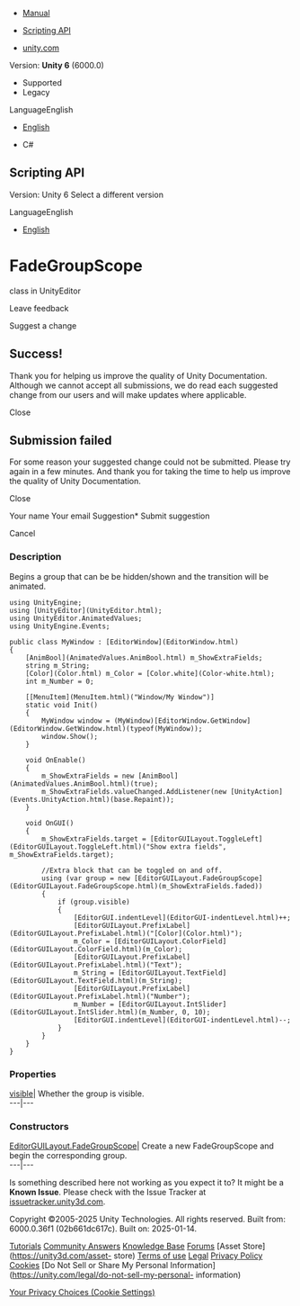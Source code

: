 [ ]()

  * [Manual](../Manual/index.html)
  * [Scripting API](../ScriptReference/index.html)

  * [unity.com](https://unity.com/)

Version: **Unity 6** (6000.0)

  * Supported
  * Legacy

LanguageEnglish

  * [English]()

  * C#

[ ](https://docs.unity3d.com)

## Scripting API

Version: Unity 6 Select a different version

LanguageEnglish

  * [English]()

# FadeGroupScope

class in UnityEditor

Leave feedback

Suggest a change

## Success!

Thank you for helping us improve the quality of Unity Documentation. Although
we cannot accept all submissions, we do read each suggested change from our
users and will make updates where applicable.

Close

## Submission failed

For some reason your suggested change could not be submitted. Please <a>try
again</a> in a few minutes. And thank you for taking the time to help us
improve the quality of Unity Documentation.

Close

Your name Your email Suggestion* Submit suggestion

Cancel

[ ]()

### Description

Begins a group that can be be hidden/shown and the transition will be
animated.

    
    
    using UnityEngine;
    using [UnityEditor](UnityEditor.html);
    using UnityEditor.AnimatedValues;
    using UnityEngine.Events;  
      
    public class MyWindow : [EditorWindow](EditorWindow.html)
    {
        [AnimBool](AnimatedValues.AnimBool.html) m_ShowExtraFields;
        string m_String;
        [Color](Color.html) m_Color = [Color.white](Color-white.html);
        int m_Number = 0;  
      
        [[MenuItem](MenuItem.html)("Window/My Window")]
        static void Init()
        {
            MyWindow window = (MyWindow)[EditorWindow.GetWindow](EditorWindow.GetWindow.html)(typeof(MyWindow));
            window.Show();
        }  
      
        void OnEnable()
        {
            m_ShowExtraFields = new [AnimBool](AnimatedValues.AnimBool.html)(true);
            m_ShowExtraFields.valueChanged.AddListener(new [UnityAction](Events.UnityAction.html)(base.Repaint));
        }  
      
        void OnGUI()
        {
            m_ShowExtraFields.target = [EditorGUILayout.ToggleLeft](EditorGUILayout.ToggleLeft.html)("Show extra fields", m_ShowExtraFields.target);  
      
            //Extra block that can be toggled on and off.
            using (var group = new [EditorGUILayout.FadeGroupScope](EditorGUILayout.FadeGroupScope.html)(m_ShowExtraFields.faded))
            {
                if (group.visible)
                {
                    [EditorGUI.indentLevel](EditorGUI-indentLevel.html)++;
                    [EditorGUILayout.PrefixLabel](EditorGUILayout.PrefixLabel.html)("[Color](Color.html)");
                    m_Color = [EditorGUILayout.ColorField](EditorGUILayout.ColorField.html)(m_Color);
                    [EditorGUILayout.PrefixLabel](EditorGUILayout.PrefixLabel.html)("Text");
                    m_String = [EditorGUILayout.TextField](EditorGUILayout.TextField.html)(m_String);
                    [EditorGUILayout.PrefixLabel](EditorGUILayout.PrefixLabel.html)("Number");
                    m_Number = [EditorGUILayout.IntSlider](EditorGUILayout.IntSlider.html)(m_Number, 0, 10);
                    [EditorGUI.indentLevel](EditorGUI-indentLevel.html)--;
                }
            }
        }
    }
    

### Properties

[visible](EditorGUILayout.FadeGroupScope-visible.html)| Whether the group is
visible.  
---|---  
  
### Constructors

[EditorGUILayout.FadeGroupScope](EditorGUILayout.FadeGroupScope-ctor.html)|
Create a new FadeGroupScope and begin the corresponding group.  
---|---  
  
Is something described here not working as you expect it to? It might be a
**Known Issue**. Please check with the Issue Tracker at
[issuetracker.unity3d.com](https://issuetracker.unity3d.com).

Copyright ©2005-2025 Unity Technologies. All rights reserved. Built from:
6000.0.36f1 (02b661dc617c). Built on: 2025-01-14.

[Tutorials](https://unity3d.com/learn) [Community
Answers](https://answers.unity3d.com) [Knowledge
Base](https://support.unity3d.com/hc/en-us)
[Forums](https://forum.unity3d.com) [Asset Store](https://unity3d.com/asset-
store) [Terms of use](https://docs.unity3d.com/Manual/TermsOfUse.html)
[Legal](https://unity.com/legal) [Privacy
Policy](https://unity.com/legal/privacy-policy)
[Cookies](https://unity.com/legal/cookie-policy) [Do Not Sell or Share My
Personal Information](https://unity.com/legal/do-not-sell-my-personal-
information)

[Your Privacy Choices (Cookie Settings)](javascript:void\(0\);)

